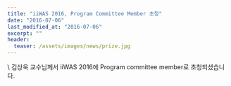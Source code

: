 ```yaml
---
title: "iiWAS 2016, Program Committee Member 초청"
date: "2016-07-06"
last_modified_at: "2016-07-06"
excerpt: ""
header:
  teaser: /assets/images/news/prize.jpg
---
```

\\
김상욱 교수님께서 iiWAS 2016에 Program committee member로 초청되셨습니다.